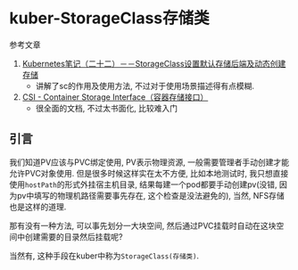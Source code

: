 # kuber-StorageClass存储类

参考文章

1. [Kubernetes笔记（二十二）－－StorageClass设置默认存储后端及动态创建存储](https://blog.csdn.net/bigdata_mining/article/details/96973871)
    - 讲解了sc的作用及使用方法, 不过对于使用场景描述得有点模糊.
2. [CSI - Container Storage Interface（容器存储接口）](https://jimmysong.io/kubernetes-handbook/concepts/csi.html)
    - 很全面的文档, 不过太书面化, 比较难入门

## 引言

我们知道PV应该与PVC绑定使用, PV表示物理资源, 一般需要管理者手动创建才能允许PVC对象使用. 但是很多时候这样实在太不方便, 比如本地测试时, 我只想直接使用`hostPath`的形式外挂宿主机目录, 结果每建一个pod都要手动创建pv(没错, 因为pv中填写的物理机路径需要事先存在, 这个检查是没法避免的), 当然, NFS存储也是这样的道理.

那有没有一种方法, 可以事先划分一大块空间, 然后通过PVC挂载时自动在这块空间中创建需要的目录然后挂载呢?

当然有, 这种手段在kuber中称为`StorageClass(存储类)`.
